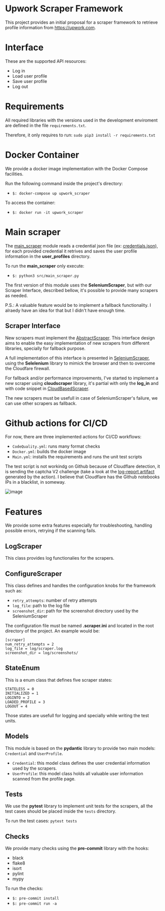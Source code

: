 # Upwork Scraper Framework
This project provides an initial proposal for a scraper framework to retrieve profile information from https://upwork.com.

# Interface
These are the supported API resources:
* Log in
* Load user profile
* Save user profile
* Log out

# Requirements
All required libraries with the versions used in the development enviroment are defined in the file `requirements.txt`.

Therefore, it only requires to run: `sudo pip3 install -r requirements.txt`

# Docker Container
We provide a docker image implementation with the Docker Compose facilities.

Run the following command inside the project's directory:

* `$: docker-compose up upwork_scraper`

To access the container:
* `$: docker run -it upwork_scraper`


# Main scraper
The [main_scraper](https://github.com/tiagokepe/upwork_scraper/blob/main/src/main_scraper.py) module reads a credential json file (ex: [credentials.json](https://github.com/tiagokepe/upwork_scraper/blob/main/credentials.json)), for each provided credential it retrives and saves the user profile information in the **user_profiles** directory.

To run the **main_scraper** only execute:

* `$: python3 src/main_scraper.py`

The first version of this module uses the **SeleniumScraper**, but with our Scraper Interface, described bellow, it's possible to provide many scrapers as needed.

P.S.: A valuable feature would be to implement a fallback functionality. I alraedy have an idea for that but I didn't have enough time.

## Scraper Interface
New scrapers must implement the [AbstractScraper](https://github.com/tiagokepe/upwork_scraper/blob/main/src/abstract_scraper.py). This interface design aims to enable the easy implementation of new scrapers from different libraries, specially for fallback purpose.

A full implementation of this interface is presented in [SeleniumScraper](https://github.com/tiagokepe/upwork_scraper/blob/main/src/selenium_scraper.py), using the **Selelenium** library to mimick the browser and then to overcome the Cloudfare firewall.

For fallback and/or performance improvements, I've started to implement a new scraper using **cloudscraper** library, it's partial with only the **log_in** and with code snippet in [CloudBasedScraper](https://github.com/tiagokepe/upwork_scraper/blob/main/src/cloud_based_scraper.py).

The new scrapers must be usefull in case of SeleniumScraper's failure, we can use other scrapers as fallback.


# Github actions for CI/CD
For now, there are three implemented actions for CI/CD workflows:
* `CodeQuality.yml`: runs many format checks
* `Docker.yml`: builds the docker image
* `Main.yml`: installs the requirements and runs the unit test scripts

The test script is not workindg on Github because of Cloudflare detection,  it is sending the captcha V2 challenge (take a look at the [log-report artifact](https://github.com/tiagokepe/upwork_scraper/actions/runs/4574732726#:~:text=exit%20code%201.-,Artifacts,-Produced%20during%20runtime) generated by the action).
I believe that Cloudflare has the Github notebooks IPs in a blacklist, in someway.

![image](https://user-images.githubusercontent.com/403295/229088069-85924e5d-8b2d-42b9-bdb2-92aa1678c8c9.png)


# Features
We provide some extra features especially for troubleshooting, handling possible errors, retrying if the scanning fails.

## LogScraper
This class provides log functionalies for the scrapers.

## ConfigureScraper
This class defines and handles the configuration knobs for the framework such as:
* `retry_attempts`: number of retry attempts
* `log_file`: path to the log file
* `screenshot_dir`: path for the screenshot directory used by the SeleniumScraper

The configuration file must be named **.scraper.ini** and located in the root directory of the project. An example would be:
```
[scraper]
num_retry_attempts = 2
log_file = log/scraper.log
screenshot_dir = log/screenshots/
```

## StateEnum
This is a enum class that defines five scraper states:
```
STATELESS = 0
INITIALIZED = 1
LOGINTO = 2
LOADED_PROFILE = 3
LOGOUT = 4
```
Those states are usefull for logging and specially while writing the test units.

## Models
This module is based on the **pydantic** library to provide two main models: `Credential` and `UserProfile`.
* `Credential`: this model class defines the user credential information used by the scrapers.
* `UserProfile`: this model class holds all valuable user information scanned from the profile page.

## Tests
We use the **pytest** library to implement unit tests for the scrapers, all the test cases should be placed inside the `tests` directory.

To run the test cases: `pytest tests`

## Checks
We provide many checks using the **pre-commit** library with the hooks:
* black
* flake8
* isort
* pylint
* mypy

To run the checks:
* `$: pre-commit install`
* `$: pre-commit run -a`
